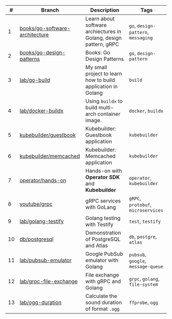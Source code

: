 | #   | Branch                                                                                                     | Description                                                       | Tags                                |
| --- | ---------------------------------------------------------------------------------------------------------- | ----------------------------------------------------------------- | ----------------------------------- |
| 1   | [books/go-software-architecture](https://github.com/cuongpiger/golang/tree/books/go-software-architecture) | Learn about software archiectures in Golang, design pattern, gRPC | `go`, `design-pattern`, `messaging` |
| 2   | [books/go-design-patterns](https://github.com/cuongpiger/golang/tree/books/go-design-patterns)             | Books: Go Design Patterns                                         | `go`, `design-pattern`              |
| 3   | [lab/go-build](https://github.com/cuongpiger/golang/tree/lab/go-build)                                     | My small project to learn how to build application in Golang      | `build`                             |
| 4   | [lab/docker-buildx](https://github.com/cuongpiger/golang/tree/lab/docker-buildx)                           | Using `buildx` to build multi-arch container image.               | `docker`, `buildx`                  |
| 5   | [kubebuilder/guestbook](https://github.com/cuongpiger/golang/tree/kubebuilder/guestbook)                   | Kubebuilder: Guestbook application                                | `kubebuilder`                       |
| 6   | [kubebuilder/memcached](https://github.com/cuongpiger/golang/tree/kubebuilder/memcached)                   | Kubebuilder: Memcached application                                | `kubebuilder`                       |
| 7   | [operator/hands-on](https://github.com/cuongpiger/golang/tree/operator/hands-on)                           | Hands-on with **Operator SDK** and **Kubebuilder**                | `operator`, `kubebuilder`           |
| 8   | [youtube/grpc](https://github.com/cuongpiger/golang/tree/youtube/grpc)                                     | gRPC services with GoLang                                         | `gRPC`, `protobuf`, `microservices` |
| 9   | [lab/golang-testify](https://github.com/cuongpiger/golang/tree/lab/golang-testify)                         | Golang testing with Testify                                       | `test`, `testify`                   |
| 10  | [db/postgresql](https://github.com/cuongpiger/golang/tree/db/postgresql)                                   | Demonstration of PostgreSQL and Atlas                             | `db`, `postgre`, `atlas`            |
| 11  | [lab/pubsub-emulator](https://github.com/cuongpiger/golang/tree/lab/pubsub-emulator)                       | Google PubSub emulator with Golang                                | `pubsub`, `google`, `message-queue` |
| 12  | [lab/grpc-file-exchange](https://github.com/cuongpiger/golang/tree/lab/grpc-file-exchange)                 | File exchange with gRPC and Golang                                | `grpc`, `golang`, `file-system`     |
| 13  | [lab/ogg-duration](https://github.com/cuongpiger/golang/tree/lab/ogg-duration)                             | Calculate the sound duration of format `.ogg`                     | `ffprobe`, `ogg`                    |
